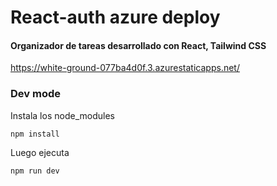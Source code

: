 # React-auth azure deploy
#### Organizador de tareas desarrollado con React, Tailwind CSS
https://white-ground-077ba4d0f.3.azurestaticapps.net/


### Dev mode
Instala los node_modules
~~~
npm install
~~~
Luego ejecuta 
~~~
npm run dev
~~~


